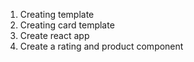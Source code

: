 1. Creating template
2. Creating card template
3. Create react app
4. Create a rating and product component
